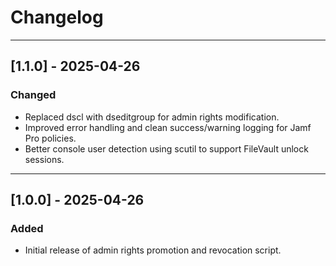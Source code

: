 # Changelog

---

## [1.1.0] - 2025-04-26
### Changed
- Replaced dscl with dseditgroup for admin rights modification.
- Improved error handling and clean success/warning logging for Jamf Pro policies.
- Better console user detection using scutil to support FileVault unlock sessions.

---

## [1.0.0] - 2025-04-26
### Added
- Initial release of admin rights promotion and revocation script.